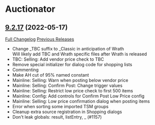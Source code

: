 # Auctionator

## [9.2.17](https://github.com/Auctionator/Auctionator/tree/9.2.17) (2022-05-17)
[Full Changelog](https://github.com/Auctionator/Auctionator/compare/9.2.16...9.2.17) [Previous Releases](https://github.com/Auctionator/Auctionator/releases)

- Change _TBC suffix to _Classic in anticipation of Wrath  
    Will likely add TBC and Wrath specific files after Wrath is released  
- TBC: Selling: Add vendor price check to TBC  
- Remove special initializer for dialog code for shopping lists  
- Commenting  
- Make AH cut of 95% named constant  
- Mainline: Selling: Warn when posting below vendor price  
- Mainline: Selling: Confirm Post: Change trigger values  
- Mainline: Selling: Restrict low price check to first 500 items  
- Mainline: Config: Add controls for Confirm Post Low Price config  
- Mainline: Selling: Low price confirmation dialog when posting items  
- Error when sorting some imported TSM groups  
- Cleanup extra source registration in Shopping dialogs  
- Don't leak globals: result, listEntry, _ (#1157)  
